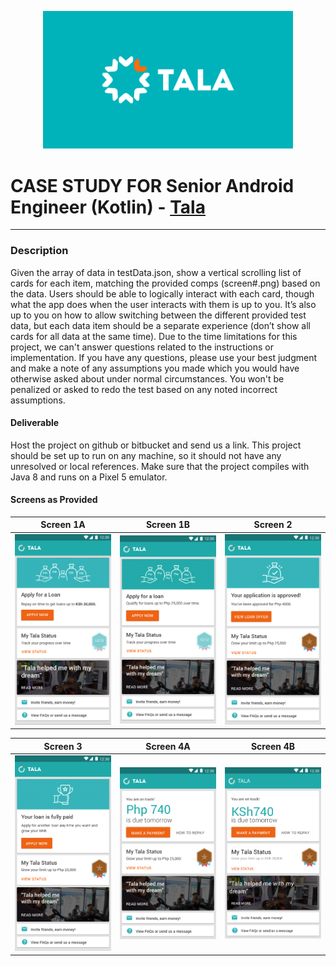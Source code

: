 <p align="center"><a href="https://safeboda.com/ke/" target="_blank"><img src="https://github.com/jeremy02/Tala-Challenge/blob/main/public/tala_logo.png" width="400"></a></p>

# CASE STUDY FOR Senior Android Engineer (Kotlin) - [Tala](https://tala.co/)

---
### Description
Given the array of data in testData.json, show a vertical scrolling list of cards for each item,
matching the provided comps (screen#.png) based on the data. Users should be able to logically
interact with each card, though what the app does when the user interacts with them is up to
you.
It’s also up to you on how to allow switching between the different provided test data, but each
data item should be a separate experience (don’t show all cards for all data at the same time).
Due to the time limitations for this project, we can't answer questions related to the instructions
or implementation. If you have any questions, please use your best judgment and make a note
of any assumptions you made which you would have otherwise asked about under normal
circumstances. You won't be penalized or asked to redo the test based on any noted incorrect
assumptions.

#### Deliverable
Host the project on github or bitbucket and send us a link. This project should be set up to run
on any machine, so it should not have any unresolved or local references.
Make sure that the project compiles with Java 8 and runs on a Pixel 5 emulator.

#### Screens as Provided
Screen 1A           |  Screen 1B            |  Screen 2
:-------------------------:|:-------------------------:|:-------------------------:
![](public/screen1a.png)  |  ![](public/screen1b.png)  |  ![](public/screen2.png)

Screen 3           |  Screen 4A            |  Screen 4B
:-------------------------:|:-------------------------:|:-------------------------:
![](public/screen3.png)  |  ![](public/screen4a.png)  |  ![](public/screen4b.png)